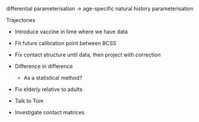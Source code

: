 differential parameterisation
-> age-specific natural history parameterisation

Trajectories

- Introduce vaccine in time where we have data
- Fit future calibration point between BCSS
- Fix contact structure until data, then project with correction

- Difference in difference
	- As a statistical method?


- Fix elderly relative to adults
- Talk to Tom

- Investigate contact matrices

